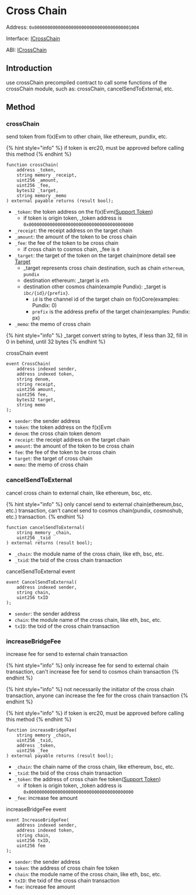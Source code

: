 # Cross Chain

Address: `0x0000000000000000000000000000000000001004`

Interface: [ICrossChain](https://github.com/FunctionX/fx-core/blob/main/solidity/contracts/crosschain/ICrossChain.sol)

ABI: [ICrossChain](https://github.com/FunctionX/fx-core/blob/bf74d4a73e3478b03122fe8ddc4c447cb7017634/contract/ICrossChain.go#LL34C11-L34C11)

## Introduction

use crossChain precompiled contract to call some functions of the crossChain module, such as: crossChain,
cancelSendToExternal, etc.

## Method

### crossChain

send token from f(x)Evm to other chain, like ethereum, pundix, etc.

{% hint style="info" %}
if token is erc20, must be approved before calling this method
{% endhint %}

```solidity
function crossChain(
    address _token,
    string memory _receipt,
    uint256 _amount,
    uint256 _fee,
    bytes32 _target,
    string memory _memo
) external payable returns (result bool);
```

* `_token`: the token address on the f(x)Evm([Support Token](../cross-chain/fx-evm.md))
    * if token is origin token, _token address is `0x0000000000000000000000000000000000000000`
* `_receipt`: the receipt address on the target chain
* `_amount`: the amount of the token to be cross chain
* `_fee`: the fee of the token to be cross chain
    * if cross chain to cosmos chain, _fee is `0`
* `_target`: the target of the token on the target chain(more detail see [Target](../cross-chain/target.md)
    * _target represents cross chain destination, such as chain `ethereum`, `pundix`
    * destination ethereum: _target is `eth`
    * destination other cosmos chain(example Pundix): _target is `ibc/{id}/{prefix}`.
        * `id` is the channel id of the target chain on f(x)Core(examples: Pundix: 0)
        * `prefix` is the address prefix of the target chain(examples: Pundix: px)
* `_memo`: the memo of cross chain

{% hint style="info" %}
_target convert string to bytes, if less than 32, fill in 0 in behind, until 32 bytes
{% endhint %}


crossChain event

```solidity
event CrossChain(
    address indexed sender,
    address indexed token,
    string denom,
    string receipt,
    uint256 amount,
    uint256 fee,
    bytes32 target,
    string memo
);
```

* `sender`: the sender address
* `token`: the token address on the f(x)Evm
* `denom`: the cross chain token denom
* `receipt`: the receipt address on the target chain
* `amount`: the amount of the token to be cross chain
* `fee`: the fee of the token to be cross chain
* `target`: the target of cross chain
* `memo`: the memo of cross chain

### cancelSendToExternal

cancel cross chain to external chain, like ethereum, bsc, etc.

{% hint style="info" %}
only cancel send to external chain(ethereum,bsc, etc.) transaction, can't cancel send to cosmos chain(pundix, cosmoshub,
etc.) transaction.
{% endhint %}

```solidity
function cancelSendToExternal(
    string memory _chain,
    uint256 _txid
) external returns (result bool);
```

* `_chain`: the module name of the cross chain, like eth, bsc, etc.
* `_txid`: the txid of the cross chain transaction

cancelSendToExternal event

```solidity
event CancelSendToExternal(
    address indexed sender,
    string chain,
    uint256 txID
);
```

* `sender`: the sender address
* `chain`: the module name of the cross chain, like eth, bsc, etc.
* `txID`: the txid of the cross chain transaction

### increaseBridgeFee

increase fee for send to external chain transaction

{% hint style="info" %}
only increase fee for send to external chain transaction, can't increase fee for send to cosmos chain transaction
{% endhint %}

{% hint style="info" %}
not necessarily the initiator of the cross chain transaction, anyone can increase the fee for the cross chain
transaction
{% endhint %}

{% hint style="info" %}
if token is erc20, must be approved before calling this method
{% endhint %}

```solidity
function increaseBridgeFee(
    string memory _chain,
    uint256 _txid,
    address _token,
    uint256 _fee
) external payable returns (result bool);
```

* `_chain`: the chain name of the cross chain, like ethereum, bsc, etc.
* `_txid`: the txid of the cross chain transaction
* `_token`: the address of cross chain fee token([Support Token](../cross-chain/fx-evm.md))
    * if token is origin token, _token address is `0x0000000000000000000000000000000000000000`
* `_fee`: increase fee amount


increaseBridgeFee event

```solidity
event IncreaseBridgeFee(
    address indexed sender,
    address indexed token,
    string chain,
    uint256 txID,
    uint256 fee
);
```

* `sender`: the sender address
* `token`: the address of cross chain fee token
* `chain`: the module name of the cross chain, like eth, bsc, etc.
* `txID`: the txid of the cross chain transaction
* `fee`: increase fee amount